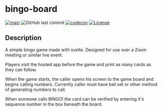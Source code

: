 # bingo-board

[![main](https://github.com/melgish/bingo-board/actions/workflows/nodejs.yml/badge.svg)](https://github.com/melgish/bingo-board/actions/workflows/build.yml)
![GitHub last commit](https://img.shields.io/github/last-commit/melgish/bingo-board)
[![codecov](https://codecov.io/gh/melgish/bingo-board/branch/main/graph/badge.svg?token=JFKE4V0N4Y)](https://codecov.io/gh/melgish/bingo-board)
[![License](https://img.shields.io/badge/license-MIT-blue.svg)](https://opensource.org/licenses/MIT)

## Description

A simple bingo game made with svelte. Designed for use over a Zoom meeting or similar live event.

Players visit the hosted app before the game and print as many cards as they can follow.

When the game starts, the caller opens his screen to the game board and begins calling numbers. Currently caller must have ball set or other method of generating numbers to call.

When someone calls BINGO! the card can be verified by entering it's sequence number in the box beneath the board.
